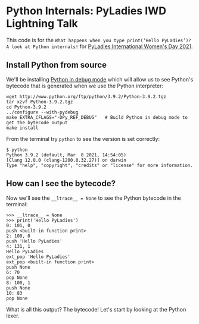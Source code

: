 # Python Internals: PyLadies IWD Lightning Talk

This code is for the `What happens when you type print(‘Hello PyLadies’)? A look at Python internals!` for [PyLadies International Women's Day 2021](https://iwd.pyladies.com).

## Install Python from source

We'll be installing [Python in debug mode](https://pythonextensionpatterns.readthedocs.io/en/latest/debugging/debug_python.html) which will allow us to see Python's bytecode that is generated when we use the Python interpreter:

```
wget http://www.python.org/ftp/python/3.9.2/Python-3.9.2.tgz
tar xzvf Python-3.9.2.tgz
cd Python-3.9.2
../configure --with-pydebug
make EXTRA_CFLAGS="-DPy_REF_DEBUG"   # Build Python in debug mode to get the bytecode output
make install
```

From the terminal try `python` to see the version is set correctly:

```
$ python 
Python 3.9.2 (default, Mar  8 2021, 14:54:05)
[Clang 12.0.0 (clang-1200.0.32.27)] on darwin
Type "help", "copyright", "credits" or "license" for more information.
```

## How can I see the bytecode?

Now we'll see the `__ltrace__ = None` to see the Python bytecode in the terminal:

```
>>> __ltrace__ = None
>>> print('Hello PyLadies')
0: 101, 0
push <built-in function print>
2: 100, 0
push 'Hello PyLadies'
4: 131, 1
Hello PyLadies
ext_pop 'Hello PyLadies'
ext_pop <built-in function print>
push None
6: 70
pop None
8: 100, 1
push None
10: 83
pop None
```

What is all this output? The bytecode! Let's start by looking at the Python lexer.
